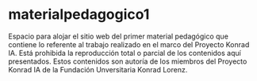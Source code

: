 # materialpedagogico1
Espacio para alojar el sitio web del primer material pedagógico que contiene lo referente al trabajo realizado en el marco del Proyecto Konrad IA.
Está prohibida la reproducción total o parcial de los contenidos aquí presentados.
Estos contenidos son autoría de los miembros del Proyecto Konrad IA de la Fundación Unversitaria Konrad Lorenz.
